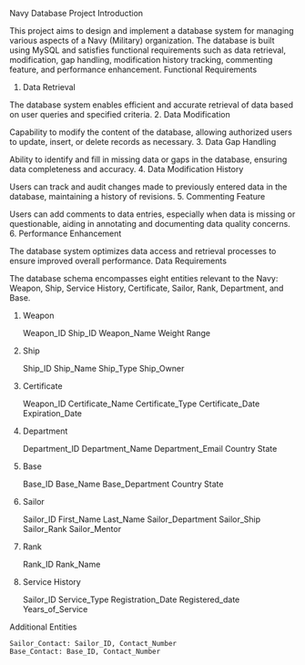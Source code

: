 Navy Database Project
Introduction

This project aims to design and implement a database system for managing various aspects of a Navy (Military) organization. The database is built using MySQL and satisfies functional requirements such as data retrieval, modification, gap handling, modification history tracking, commenting feature, and performance enhancement.
Functional Requirements
1. Data Retrieval

The database system enables efficient and accurate retrieval of data based on user queries and specified criteria.
2. Data Modification

Capability to modify the content of the database, allowing authorized users to update, insert, or delete records as necessary.
3. Data Gap Handling

Ability to identify and fill in missing data or gaps in the database, ensuring data completeness and accuracy.
4. Data Modification History

Users can track and audit changes made to previously entered data in the database, maintaining a history of revisions.
5. Commenting Feature

Users can add comments to data entries, especially when data is missing or questionable, aiding in annotating and documenting data quality concerns.
6. Performance Enhancement

The database system optimizes data access and retrieval processes to ensure improved overall performance.
Data Requirements

The database schema encompasses eight entities relevant to the Navy: Weapon, Ship, Service History, Certificate, Sailor, Rank, Department, and Base.
1. Weapon

    Weapon_ID
    Ship_ID
    Weapon_Name
    Weight
    Range

2. Ship

    Ship_ID
    Ship_Name
    Ship_Type
    Ship_Owner

3. Certificate

    Weapon_ID
    Certificate_Name
    Certificate_Type
    Certificate_Date
    Expiration_Date

4. Department

    Department_ID
    Department_Name
    Department_Email
    Country
    State

5. Base

    Base_ID
    Base_Name
    Base_Department
    Country
    State

6. Sailor

    Sailor_ID
    First_Name
    Last_Name
    Sailor_Department
    Sailor_Ship
    Sailor_Rank
    Sailor_Mentor

7. Rank

    Rank_ID
    Rank_Name

8. Service History

    Sailor_ID
    Service_Type
    Registration_Date
    Registered_date
    Years_of_Service

Additional Entities

    Sailor_Contact: Sailor_ID, Contact_Number
    Base_Contact: Base_ID, Contact_Number
